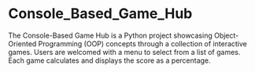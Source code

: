 # Console_Based_Game_Hub
The Console-Based Game Hub is a Python project showcasing Object-Oriented Programming (OOP) concepts through a collection of interactive games. Users are welcomed with a menu to select from a list of games. Each game calculates and displays the score as a percentage.
